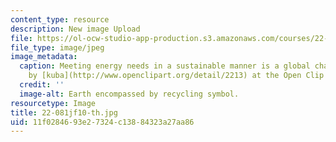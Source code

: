 ```yaml
---
content_type: resource
description: New image Upload
file: https://ol-ocw-studio-app-production.s3.amazonaws.com/courses/22-081j-introduction-to-sustainable-energy-fall-2010/11f0284693e27324c13884323a27aa86_22-081jf10-th.jpg
file_type: image/jpeg
image_metadata:
  caption: Meeting energy needs in a sustainable manner is a global challenge. (Image
    by [kuba](http://www.openclipart.org/detail/2213) at the Open Clip Art Library.)
  credit: ''
  image-alt: Earth encompassed by recycling symbol.
resourcetype: Image
title: 22-081jf10-th.jpg
uid: 11f02846-93e2-7324-c138-84323a27aa86
---
```

